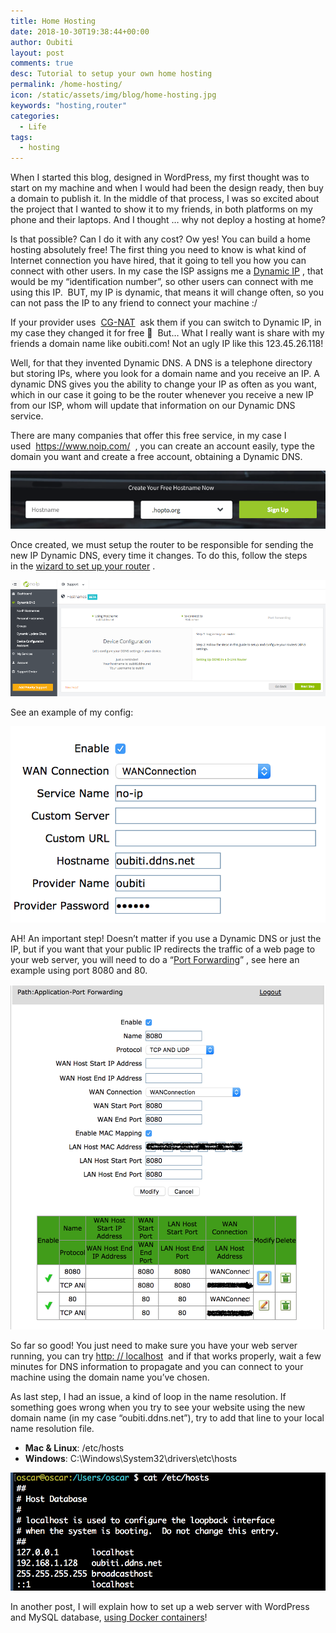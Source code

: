 ```yaml
---
title: Home Hosting
date: 2018-10-30T19:38:44+00:00
author: Oubiti
layout: post
comments: true
desc: Tutorial to setup your own home hosting
permalink: /home-hosting/
icon: /static/assets/img/blog/home-hosting.jpg
keywords: "hosting,router"
categories:
  - Life
tags:
  - hosting
---
```

When I started this blog, designed in WordPress, my first thought was to start on my machine and when I would had been the design ready, then buy a domain to publish it. In the middle of that process, I was so excited about the project that I wanted to show it to my friends, in both platforms on my phone and their laptops.&nbsp;And I thought &#8230; why not deploy a hosting at home?  


Is that possible? Can I do it with any cost? Ow yes! You can build a home hosting absolutely free! The first thing you need to know is what kind of Internet connection you have hired, that it going to tell you how you can connect with other users. In my case the ISP assigns me a [Dynamic IP](https://en.wikipedia.org/wiki/IP_address#Sticky_dynamic_IP_address) , that would be my &#8220;identification number&#8221;, so other users can connect with me using this IP.  BUT, my IP is dynamic, that means it will change often, so you can not pass the IP to any friend to connect your machine :/  


If your provider uses&nbsp;&nbsp;[CG-NAT](https://en.wikipedia.org/wiki/Carrier-grade_NAT)&nbsp; ask them if you can switch to Dynamic IP, in my case they changed it for&nbsp;free&nbsp;🙂&nbsp; But&#8230; What I really want is share with my friends a domain name like oubiti.com!&nbsp;Not an ugly IP like this 123.45.26.118!

Well, for that they invented Dynamic DNS.&nbsp;A DNS is a telephone directory but storing IPs, where you look for a domain name and you receive an IP.&nbsp;A dynamic DNS gives you the ability to change your IP as often as you want, which in our case it going to be the router whenever you receive a new IP from our ISP, whom will update that information on our Dynamic DNS service.  


There are many companies that offer this free service, in my case I used&nbsp;&nbsp;<https://www.noip.com/>&nbsp;&nbsp;, you can create an account easily, type the domain you want and create a free account, obtaining a Dynamic DNS.  

![Home hosting 1](/static/assets/img/blog/home-hosting-1.png)

Once created, we must setup the router to be responsible for sending the new IP Dynamic DNS, every time it changes.&nbsp;To do this, follow the steps in&nbsp;the&nbsp;[wizard to set up&nbsp;your router](https://my.noip.com/#!/dynamic-dns/device-configuration-assistant)&nbsp;.  

![Home hosting 2](/static/assets/img/blog/home-hosting-2.png)

See an example of my config:

![Home hosting 3](/static/assets/img/blog/home-hosting-3.png)

AH! An important step! Doesn&#8217;t matter if you use a Dynamic DNS or just the IP, but if you want that your public IP redirects the traffic of a web page to your web server, you will need to do a &#8220;[Port Forwarding](https://en.wikipedia.org/wiki/Port_forwarding)&#8221; , see here an example using port 8080 and 80.

![Home hosting 4](/static/assets/img/blog/home-hosting-4.png)

So far so good!&nbsp;You just need to&nbsp;make sure you have your web server running, you can try&nbsp;[http: // localhost](http://localhost/)&nbsp;&nbsp;and if that works properly, wait a&nbsp;few minutes for DNS information to propagate and you can connect to your machine using the domain name you&#8217;ve chosen.

As last step, I had an issue, a kind of loop in the name resolution. If something goes wrong when you try to see your website using the new domain name (in my case &#8220;oubiti.ddns.net&#8221;), try to add that line to your local name resolution file.

  * **Mac & Linux**: /etc/hosts
  * **Windows**: C:\Windows\System32\drivers\etc\hosts

![Home hosting 5](/static/assets/img/blog/home-hosting-5.png)

In another post, I will explain how to set up a web server with WordPress and MySQL database, [using Docker containers](https://docs.docker.com/compose/wordpress/)!
